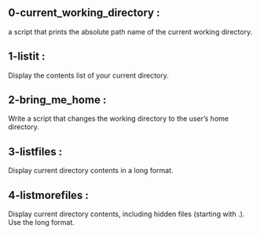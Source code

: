 ## 0-current_working_directory :
a script that prints the absolute path name of the current working directory.
## 1-listit :
Display the contents list of your current directory.
## 2-bring_me_home :
Write a script that changes the working directory to the user’s home directory.
## 3-listfiles :
Display current directory contents in a long format.
## 4-listmorefiles :
Display current directory contents, including hidden files (starting with .). Use the long format.

